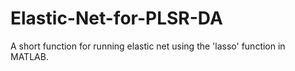 # Elastic-Net-for-PLSR-DA
A short function for running elastic net using the 'lasso' function in MATLAB.
